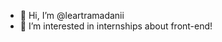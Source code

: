 - 👋 Hi, I’m @leartramadanii
- 👀 I’m interested in internships about front-end!


<!---
leartramadanii/leartramadanii is a ✨ special ✨ repository because its `README.md` (this file) appears on your GitHub profile.
You can click the Preview link to take a look at your changes.
--->
